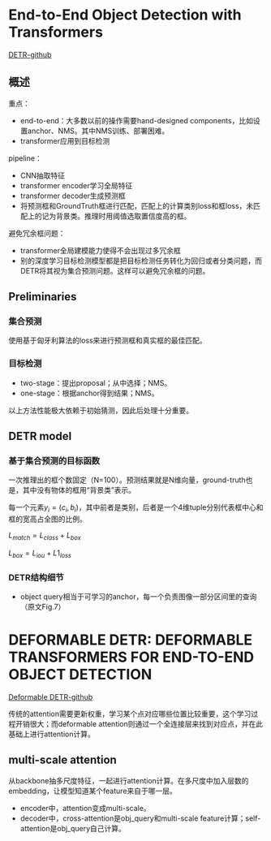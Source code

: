 # End-to-End Object Detection with Transformers
[DETR-github](https://github.com/facebookresearch/detr)

## 概述
重点：
+ end-to-end：大多数以前的操作需要hand-designed components，比如设置anchor、NMS。其中NMS训练、部署困难。
+ transformer应用到目标检测

pipeline：
+ CNN抽取特征
+ transformer encoder学习全局特征
+ transformer decoder生成预测框
+ 将预测框和GroundTruth框进行匹配，匹配上的计算类别loss和框loss，未匹配上的记为背景类。推理时用阈值选取置信度高的框。

避免冗余框问题：
+ transformer全局建模能力使得不会出现过多冗余框
+ 别的深度学习目标检测模型都是把目标检测任务转化为回归或者分类问题，而DETR将其视为集合预测问题。这样可以避免冗余框的问题。

## Preliminaries
### 集合预测
使用基于匈牙利算法的loss来进行预测框和真实框的最佳匹配。

### 目标检测
+ two-stage：提出proposal；从中选择；NMS。
+ one-stage：根据anchor得到结果；NMS。

以上方法性能极大依赖于初始猜测，因此后处理十分重要。

## DETR model
### 基于集合预测的目标函数
一次推理出的框个数固定（N=100）。预测结果就是N维向量，ground-truth也是，其中没有物体的框用“背景类”表示。

每一个元素$y_i=(c_i,b_i)$，其中前者是类别，后者是一个4维tuple分别代表框中心和框的宽高占全图的比例。

$L_{match}=L_{class}+L_{box}$

$L_{box}=L_{iou}+L1_{loss}$


### DETR结构细节
+ object query相当于可学习的anchor，每一个负责图像一部分区间里的查询（原文Fig.7）


# DEFORMABLE DETR: DEFORMABLE TRANSFORMERS FOR END-TO-END OBJECT DETECTION
[Deformable DETR-github](https://github.com/fundamentalvision/Deformable-DETR)

传统的attention需要更新权重，学习某个点对应哪些位置比较重要，这个学习过程开销很大；而deformable attention则通过一个全连接层来找到对应点，并在此基础上进行attention计算。

## multi-scale attention
从backbone抽多尺度特征，一起进行attention计算。在多尺度中加入层数的embedding，让模型知道某个feature来自于哪一层。

+ encoder中，attention变成multi-scale。
+ decoder中，cross-attention是obj_query和multi-scale feature计算；self-attention是obj_query自己计算。